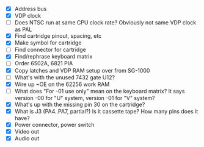  - [x] Address bus
 - [x] VDP clock
 - [ ] Does NTSC run at same CPU clock rate? Obviously not same VDP clock as PAL
 - [x] Find cartridge pinout, spacing, etc
 - [x] Make symbol for cartridge
 - [ ] Find connector for cartridge
 - [x] Find/rephrase keyboard matrix
 - [ ] Order 6502A, 6821 PIA
 - [x] Copy latches and VDP RAM setup over from SG-1000
 - [ ] What's with the unused 7432 gate U12?
 - [x] Wire up ~OE on the 62256 work RAM
 - [ ] What does "For -01 use only" mean on the keyboard matrix? It says version -00 for "U" system, version -01 for "V" system?
 - [x] What's up with the missing pin 30 on the cartridge?
 - [x] What is J3 (PA4..PA7, partial?) Is it cassette tape? How many pins does it have?
 - [x] Power connector, power switch
 - [x] Video out
 - [x] Audio out
